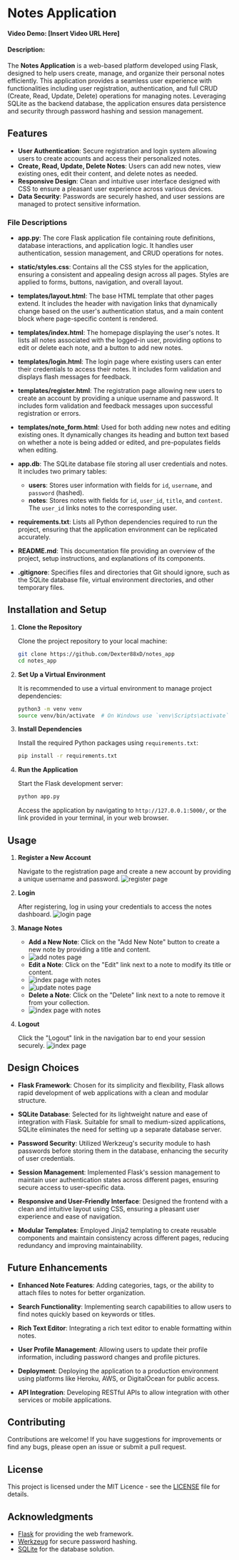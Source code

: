 # Notes Application
#### Video Demo:  [Insert Video URL Here]
#### Description:

The **Notes Application** is a web-based platform developed using Flask, designed to help users create, manage, and organize their personal notes efficiently. This application provides a seamless user experience with functionalities including user registration, authentication, and full CRUD (Create, Read, Update, Delete) operations for managing notes. Leveraging SQLite as the backend database, the application ensures data persistence and security through password hashing and session management.

## Features

- **User Authentication**: Secure registration and login system allowing users to create accounts and access their personalized notes.
- **Create, Read, Update, Delete Notes**: Users can add new notes, view existing ones, edit their content, and delete notes as needed.
- **Responsive Design**: Clean and intuitive user interface designed with CSS to ensure a pleasant user experience across various devices.
- **Data Security**: Passwords are securely hashed, and user sessions are managed to protect sensitive information.


### File Descriptions

- **app.py**: The core Flask application file containing route definitions, database interactions, and application logic. It handles user authentication, session management, and CRUD operations for notes.
  
- **static/styles.css**: Contains all the CSS styles for the application, ensuring a consistent and appealing design across all pages. Styles are applied to forms, buttons, navigation, and overall layout.

- **templates/layout.html**: The base HTML template that other pages extend. It includes the header with navigation links that dynamically change based on the user's authentication status, and a main content block where page-specific content is rendered.

- **templates/index.html**: The homepage displaying the user's notes. It lists all notes associated with the logged-in user, providing options to edit or delete each note, and a button to add new notes.

- **templates/login.html**: The login page where existing users can enter their credentials to access their notes. It includes form validation and displays flash messages for feedback.

- **templates/register.html**: The registration page allowing new users to create an account by providing a unique username and password. It includes form validation and feedback messages upon successful registration or errors.

- **templates/note_form.html**: Used for both adding new notes and editing existing ones. It dynamically changes its heading and button text based on whether a note is being added or edited, and pre-populates fields when editing.

- **app.db**: The SQLite database file storing all user credentials and notes. It includes two primary tables:
  - **users**: Stores user information with fields for `id`, `username`, and `password` (hashed).
  - **notes**: Stores notes with fields for `id`, `user_id`, `title`, and `content`. The `user_id` links notes to the corresponding user.

- **requirements.txt**: Lists all Python dependencies required to run the project, ensuring that the application environment can be replicated accurately.

- **README.md**: This documentation file providing an overview of the project, setup instructions, and explanations of its components.

- **.gitignore**: Specifies files and directories that Git should ignore, such as the SQLite database file, virtual environment directories, and other temporary files.

## Installation and Setup

1. **Clone the Repository**

    Clone the project repository to your local machine:

    ```bash
    git clone https://github.com/Dexter88xD/notes_app
    cd notes_app
    ```

2. **Set Up a Virtual Environment**

    It is recommended to use a virtual environment to manage project dependencies:

    ```bash
    python3 -m venv venv
    source venv/bin/activate  # On Windows use `venv\Scripts\activate`
    ```

3. **Install Dependencies**

    Install the required Python packages using `requirements.txt`:

    ```bash
    pip install -r requirements.txt
    ```

4. **Run the Application**

    Start the Flask development server:

    ```bash
    python app.py
    ```

    Access the application by navigating to `http://127.0.0.1:5000/`, or the link provided in your terminal, in your web browser.

## Usage

1. **Register a New Account**

    Navigate to the registration page and create a new account by providing a unique username and password.
   ![register page](./images/register_page.jpg)

3. **Login**

    After registering, log in using your credentials to access the notes dashboard.
   ![login page](./images/login_page.jpg)

4. **Manage Notes**

    - **Add a New Note**: Click on the "Add New Note" button to create a new note by providing a title and content.
    - ![add notes page](./images/add_note_page.jpg)
    - **Edit a Note**: Click on the "Edit" link next to a note to modify its title or content.
    - ![index page with notes](./images/index_with_notes_page)
    - ![update notes page](./images/update_note_page.jpg)
    - **Delete a Note**: Click on the "Delete" link next to a note to remove it from your collection.
    - ![index page with notes](./images/index_with_notes_page)

5. **Logout**

    Click the "Logout" link in the navigation bar to end your session securely.
   ![index page](./images/index_page.jpg)

## Design Choices

- **Flask Framework**: Chosen for its simplicity and flexibility, Flask allows rapid development of web applications with a clean and modular structure.

- **SQLite Database**: Selected for its lightweight nature and ease of integration with Flask. Suitable for small to medium-sized applications, SQLite eliminates the need for setting up a separate database server.

- **Password Security**: Utilized Werkzeug's security module to hash passwords before storing them in the database, enhancing the security of user credentials.

- **Session Management**: Implemented Flask's session management to maintain user authentication states across different pages, ensuring secure access to user-specific data.

- **Responsive and User-Friendly Interface**: Designed the frontend with a clean and intuitive layout using CSS, ensuring a pleasant user experience and ease of navigation.

- **Modular Templates**: Employed Jinja2 templating to create reusable components and maintain consistency across different pages, reducing redundancy and improving maintainability.

## Future Enhancements

- **Enhanced Note Features**: Adding categories, tags, or the ability to attach files to notes for better organization.

- **Search Functionality**: Implementing search capabilities to allow users to find notes quickly based on keywords or titles.

- **Rich Text Editor**: Integrating a rich text editor to enable formatting within notes.

- **User Profile Management**: Allowing users to update their profile information, including password changes and profile pictures.

- **Deployment**: Deploying the application to a production environment using platforms like Heroku, AWS, or DigitalOcean for public access.

- **API Integration**: Developing RESTful APIs to allow integration with other services or mobile applications.

## Contributing

Contributions are welcome! If you have suggestions for improvements or find any bugs, please open an issue or submit a pull request.

## License

This project is licensed under the MIT Licence - see the [LICENSE](LICENSE) file for details.

## Acknowledgments

- [Flask](https://flask.palletsprojects.com/) for providing the web framework.
- [Werkzeug](https://werkzeug.palletsprojects.com/) for secure password hashing.
- [SQLite](https://www.sqlite.org/index.html) for the database solution.
